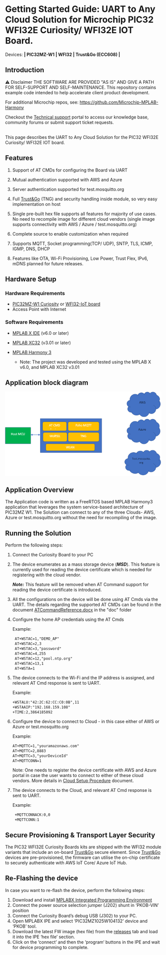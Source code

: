 # Getting Started Guide: UART to Any Cloud Solution for Microchip PIC32 WFI32E Curiosity/ WFI32E IOT Board.

Devices: **| PIC32MZ-W1 | WFI32 | Trust\&Go (ECC608) |**



## Introduction

⚠ Disclaimer
THE SOFTWARE ARE PROVIDED "AS IS" AND GIVE A PATH FOR SELF-SUPPORT AND SELF-MAINTENANCE. This repository contains example code intended to help accelerate client product development.

For additional Microchip repos, see: https://github.com/Microchip-MPLAB-Harmony

Checkout the [Technical support](https://microchipsupport.force.com/s/) portal to access our knowledge base, community forums or submit support ticket requests. </br></br>


This page describes the UART to Any Cloud Solution for the PIC32 WFI32E Curiosity/ WFI32E IOT board.


## Features
1. Support of AT CMDs for configuring the Board via UART

2. Mutual authentication supported with AWS and Azure

3. Server authentication supported for test.mosquitto.org

4. Full [Trust\&Go](https://www.microchip.com/design-centers/security-ics/trust-platform/trust-go) (TNG) and security handling inside module, so very easy implementation on host

5. Single pre-built hex file supports all features for majority of use cases. No need to recompile image for different cloud vendors (single image supports connectivity with AWS / Azure / test.mosquitto.org)

6. Complete source to enable customization when required

7. Supports MQTT, Socket programming(TCP/ UDP), SNTP, TLS, ICMP, IGMP, DNS, DHCP

8. Features like OTA, Wi-Fi Provisioning, Low Power, Trust Flex, IPv6, mDNS planned for future releases.



## Hardware Setup

### Hardware Requirements
- [PIC32MZ-W1 Curiosity](https://www.microchip.com/en-us/development-tool/EV12F11A) or [WFI32-IoT board](https://www.microchip.com/en-us/development-tool/EV36W50A)
- Access Point with Internet

### Software Requirements
- [MPLAB X IDE](https://www.microchip.com/en-us/development-tools-tools-and-software/mplab-x-ide) (v6.0 or later)
- [MPLAB XC32](https://www.microchip.com/en-us/development-tools-tools-and-software/mplab-xc-compilers) (v3.01 or later)
- [MPLAB Harmony 3](https://www.microchip.com/en-us/development-tools-tools-and-software/embedded-software-center/mplab-harmony-v3)

	- Note: The project was developed and tested using the MPLAB X v6.0, and MPLAB XC32 v3.01

## Application block diagram

<p align="center">
<img src="images/DemoBlock.png" width=720/>
</p>

## Application Overview

The Application code is written as a FreeRTOS based MPLAB Harmony3 application that leverages the system service-based architecture of PIC32MZ W1. The Solution can connect to any of the three Clouds- AWS, Azure or test.mosquitto.org without the need for recompiling of the image.



## Running the Solution

Perform the following steps:

1.  Connect the Curiosity Board to your PC

2.  The device enumerates as a mass storage device (**_MSD_**). This feature is currently used for reading the device certificate which is needed for registering with the cloud vendor. 

    **_Note:_** This feature will be removed when AT Command support for reading the device certificate is introduced.

3. All the configurations on the device will be done using AT Cmds via the UART. The details regarding the supported AT CMDs can be found in the document [ATCommandReference.docx](https://github.com/MicrochipTech/PIC32MZW1_AnyCloud/blob/main/doc/ATCommandReference.docx) in the "doc" folder

4. Configure the home AP credentials using the AT Cmds
    
    Example:
    
        AT+WSTAC=1,"DEMO_AP"
        AT+WSTAC=2,3
        AT+WSTAC=3,"password"
        AT+WSTAC=4,255
        AT+WSTAC=12,"pool.ntp.org"
        AT+WSTAC=13,1
        AT+WSTA=1

4.  The device connects to the Wi-Fi and the IP address is assigned, and relevant AT Cmd response is sent to UART. 
    
    Example:

        +WSTALU:"42:2C:62:CC:C0:0B",11
        +WSTAAIP:"192.168.159.108"
        +TIME:2,3864185092

5.  Configure the device to connect to Cloud - in this case either of AWS or Azure or test.mosquitto.org

    Example:

        AT+MQTTC=1,"youramazonaws.com"
        AT+MQTTC=2,8883
        AT+MQTTC=3,"yourDeviceId"
        AT+MQTTCONN=1
    
    Note: One needs to register the device certificate with AWS and Azure portal in case the user wants to connect to either of these cloud vendors. More details in [Cloud Setup Procedure](https://github.com/MicrochipTech/PIC32MZW1_AnyCloud/blob/main/doc/CloudSetupProcedure.pdf) document.

6. The device connects to the Cloud, and relevant AT Cmd response is sent to UART.

    Example:

        +MQTTCONNACK:0,0
        +MQTTCONN:1


## Secure Provisioning & Transport Layer Security

The PIC32 WFI32E Curiosity Boards kits are shipped with the WFI32 module variants that include an on-board [Trust\&Go](https://www.microchip.com/design-centers/security-ics/trust-platform/trust-go) secure element. Since [Trust\&Go](https://www.microchip.com/design-centers/security-ics/trust-platform/trust-go) devices are pre-provisioned, the firmware can utilise the on-chip certificate to securely authenticate with AWS IoT Core/ Azure IoT Hub.


## Re-Flashing the device

In case you want to re-flash the device, perform the following steps:

1.	Download and install [MPLABX Integrated Programming Environment](https://www.microchip.com/mplab/mplab-integrated-programming-environment)
2.	Connect the power source selection jumper (J202) shunt in ‘PKOB-VIN’ position
3.	Connect the Curiosity Board’s debug USB (J302) to your PC.
4.	Open MPLABX IPE and select ‘PIC32MZ1025W104132’ device and ‘PKOB’ tool.
5.	Download the latest FW image (hex file) from the [releases](https://github.com/MicrochipTech/PIC32MZW1_AnyCloud/releases/latest) tab and load it into the IPE ‘hex file’ section.
6.	Click on the ‘connect’ and then the ‘program‘ buttons in the IPE and wait for device programming to complete.


